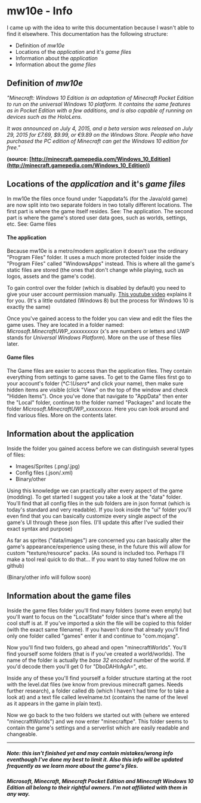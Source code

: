 # mw10e - Info
I came up with the idea to write this documentation because I wasn't able to find it elsewhere.
This documentation has the following structure:
- Definition of *mw10e*
- Locations of the *application* and it's *game files*
- Information about the *application*
- Information about the *game files*

## Definition of *mw10e*
*"Minecraft: Windows 10 Edition is an adaptation of Minecraft Pocket Edition to run on the universal Windows 10 platform. It contains the same features as in Pocket Edition with a few additions, and is also capable of running on devices such as the HoloLens.*

*It was announced on July 4, 2015, and a beta version was released on July 29, 2015 for £7.69, $9.99, or €9.89 on the Windows Store. People who have purchased the PC edition of Minecraft can get the Windows 10 edition for free."*

**(source: [http://minecraft.gamepedia.com/Windows_10_Edition](http://minecraft.gamepedia.com/Windows_10_Edition))**

## Locations of the *application* and it's *game files*
In mw10e the files once found under %appdata% (for the Java/old game) are now split into two separate folders in two totally different locations. The first part is where the game itself resides. See: The application. The second part is where the game's stored user data goes, such as worlds, settings, etc. See: Game files

#### The application
Because mw10e is a metro/modern application it doesn't use the ordinary "Program Files" folder. It uses a much more protected folder inside the "Program Files" called "WindowsApps" instead. This is where all the game's static files are stored (the ones that don't change while playing, such as logos, assets and the game's code).

To gain control over the folder (which is disabled by default) you need to give your user account permission manually. [This youtube video](https://www.youtube.com/watch?v=HSrkYvVjEnY) explains it for you. (It's a little outdated (Windows 8) but the process for Windows 10 is exactly the same)

Once you've gained access to the folder you can view and edit the files the game uses. They are located in a folder named: *Microsoft.MinecraftUWP_xxxxxxxxxx* (x's are numbers or letters and UWP stands for *Universal Windows Platform*). More on the use of these files later.

#### Game files
The Game files are easier to access than the application files. They contain everything from settings to game saves.
To get to the Game files first go to your account's folder (**C:\Users\** and click your name), then make sure hidden items are visible (click "View" on the top of the window and check "Hidden Items"). Once you've done that navigate to "AppData" then enter the "Local" folder, continue to the folder named "Packages" and locate the folder *Microsoft.MinecraftUWP_xxxxxxxxx*. Here you can look around and find various files. More on the contents later.

## Information about the application
Inside the folder you gained access before we can distinguish several types of files:
- Images/Sprites (.png/.jpg)
- Config files (.json/.xml)
- Binary/other

Using this knowledge we can practically alter every aspect of the game (modding). To get started I suggest you take a look at the "data" folder. You'll find that all config files in the sub folders are in json format (which is today's standard and very readable). If you look inside the "ui" folder you'll even find that you can basically customize every single aspect of the game's UI through these json files. (I'll update this after I've sudied their exact syntax and purpose)

As far as sprites ("data/images") are concerned you can basically alter the game's appearance/experience using these, in the future this will allow for custom "texture/resource" packs. (As sound is included too. Perhaps I'll make a tool real quick to do that... If you want to stay tuned follow me on github)

(Binary/other info will follow soon)

## Information about the game files
Inside the game files folder you'll find many folders (some even empty) but you'll want to focus on the "LocalState" folder since that's where all the cool stuff is at. If you've imported a skin the file will be copied to this folder (with the exact same filename). If you haven't done that already you'll find only one folder called "games" enter it and continue to "com.mojang".

Now you'll find two folders, go ahead and open "minecraftWorlds". You'll find yourself some folders (that is if you've created a world/worlds). The name of the folder is actually the *base 32 encoded* number of the world. If you'd decode them you'll get 0 for "DboDAHIrAgA=", etc.

Inside any of these you'll find yourself a folder structure starting at the root with the level.dat files (we know from previous minecraft games. Needs further research), a folder called db (which I haven't had time for to take a look at) and a text file called levelname.txt (contains the name of the level as it appears in the game in plain text).

Now we go back to the two folders we started out with (where we entered "minecraftWorlds") and we now enter "minecraftpe". This folder seems to contain the game's settings and a serverlist which are easily readable and changeable.

* * *

##### Note: this isn't finished yet and may contain mistakes/wrong info eventhough I've done my best to limit it. Also this info will be updated frequently as we learn more about the game's files.

***Microsoft, Minecraft, Minecraft Pocket Edition and Minecraft Windows 10 Edition all belong to their rightful owners. I'm not affiliated with them in any way.***